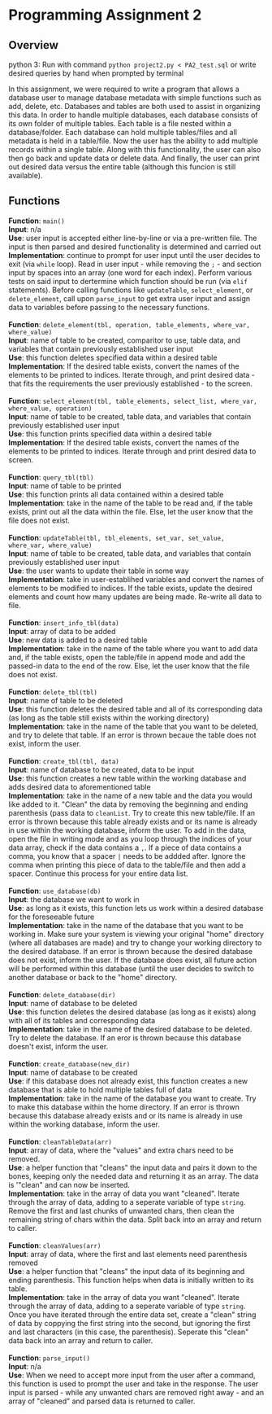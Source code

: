 # Programming Assignment 2

## Overview
python 3: Run with command `python project2.py < PA2_test.sql` or write desired queries by hand when prompted by terminal

In this assignment, we were required to write a program that allows a database user to manage database metadata with simple functions such as add, delete, etc. Databases and tables are both used to assist in organizing this data. In order to handle multiple databases, each database consists of its own folder of multiple tables. Each table is a file nested within a database/folder. Each database can hold multiple tables/files and all metadata is held in a table/file. Now the user has the ability to add multiple records within a single table. Along with this functionality, the user can also then go back and update data or delete data. And finally, the user can print out desired data versus the entire table (although this funcion is still available).



## Functions
**Function**: `main()`<br />
**Input**: n/a<br />
**Use**: user input is accepted either line-by-line or via a pre-written file. The input is then parsed and desired functionality is determined and carried out<br />
**Implementation**: continue to prompt for user input until the user decides to exit (via `while` loop). Read in user input - while removing the `;` - and section input by spaces into an array (one word for each index). Perform various tests on said input to dertermine which function should be run (via `elif` statements). Before calling functions like `updateTable`, `select_element`, or `delete_element`, call upon `parse_input` to get extra user input and assign data to variables before passing to the necessary functions.
<br />
<br />
**Function**: `delete_element(tbl, operation, table_elements, where_var, where_value)`<br />
**Input**: name of table to be created, comparitor to use, table data, and variables that contain previously established user input<br />
**Use**: this function deletes specified data within a desired table<br />
**Implementation**: If the desired table exists, convert the names of the elements to be printed to indices. Iterate through, and print desired data - that fits the requirements the user previously established - to the screen.
<br />
<br />
**Function**: `select_element(tbl, table_elements, select_list, where_var, where_value, operation)`<br />
**Input**: name of table to be created, table data, and variables that contain previously established user input<br />
**Use**: this function prints specified data within a desired table<br />
**Implementation**: If the desired table exists, convert the names of the elements to be printed to indices. Iterate through and print desired data to screen.
<br />
<br />
**Function**: `query_tbl(tbl)`<br />
**Input**: name of table to be printed<br />
**Use**: this function prints all data contained within a desired table<br />
**Implementation**: take in the name of the table to be read and, if the table exists, print out all the data within the file. Else, let the user know that the file does not exist.
<br />
<br />
**Function**: `updateTable(tbl, tbl_elements, set_var, set_value, where_var, where_value)`<br />
**Input**: name of table to be created, table data, and variables that contain previously established user input<br />
**Use**: the user wants to update their table in some way<br />
**Implementation**: take in user-establihed variables and convert the names of elements to be modified to indices. If the table exists, update the desired elements and count how many updates are being made. Re-write all data to file.
<br />
<br />
**Function**: `insert_info_tbl(data)`<br />
**Input**: array of data to be added<br />
**Use**: new data is added to a desired table<br />
**Implementation**: take in the name of the table where you want to add data and, if the table exists, open the table/file in append mode and add the passed-in data to the end of the row. Else, let the user know that the file does not exist.
<br />
<br />
**Function**: `delete_tbl(tbl)`<br />
**Input**: name of table to be deleted<br />
**Use**: this function deletes the desired table and all of its corresponding data (as long as the table still exists within the working directory)<br />
**Implementation**: take in the name of the table that you want to be deleted, and try to delete that table. If an error is thrown becaue the table does not exist, inform the user.
<br />
<br />
**Function**: `create_tbl(tbl, data)`<br />
**Input**: name of database to be created, data to be input<br />
**Use**: this function creates a new table within the working database and adds desired data to aforementioned table<br />
**Implementation**: take in the name of a new table and the data you would like added to it. "Clean" the data by removing the beginning and ending parenthesis (pass data to `cleanList`. Try to create this new table/file. If an error is thrown because this table already exists and or its name is already in use within the working database, inform the user. To add in the data, open the file in writing mode and as you loop through the indices of your data array, check if the data contains a `,`. If a piece of data contains a comma, you know that a spacer `|` needs to be addded after. Ignore the comma when printing this piece of data to the table/file and then add a spacer. Continue this process for your entire data list.
<br />
<br />
**Function**: `use_database(db)`<br />
**Input**: the database we want to work in<br />
**Use**: as long as it exists, this function lets us work within a desired database for the foreseeable future<br />
**Implementation**: take in the name of the database that you want to be working in. Make sure your system is viewing your original "home" directory (where all databases are made) and try to change your working directory to the desired database. If an error is thrown because the desired database does not exist, inform the user. If the database does exist, all future action will be performed within this database (until the user decides to switch to another database or back to the "home" directory.
<br /> 
<br />
**Function**: `delete_database(dir)`<br />
**Input**: name of database to be deleted<br />
**Use**: this function deletes the desired database (as long as it exists) along with all of its tables and corresponding data<br />
**Implementation**: take in the name of the desired database to be deleted. Try to delete the database. If an eror is thrown because this database doesn't exist, inform the user.
<br />
<br />
**Function**: `create_database(new_dir)`<br />
**Input**: name of database to be created<br />
**Use**: if this database does not already exist, this function creates a new database that is able to hold multiple tables full of data<br />
**Implementation**: take in the name of the database you want to create. Try to make this database within the home directory. If an error is thrown because this database  already exists and or its name is already in use within the working database, inform the user.
<br />
<br />
**Function**: `cleanTableData(arr)`<br />
**Input**: array of data, where the "values" and extra chars need to be removed.<br />
**Use**: a helper function that "cleans" the input data and pairs it down to the bones, keeping only the needed data and returning it as an array. The data is '"clean" and can now be inserted.<br />
**Implementation**: take in the array of data you want "cleaned". Iterate through the array of data, adding to a seperate variable of type `string`. Remove the first and last chunks of unwanted chars, then clean the remaining string of chars within the data. Split back into an array and return to caller.
<br />
<br />
**Function**: `cleanValues(arr)`<br />
**Input**: array of data, where the first and last elements need parenthesis removed<br />
**Use**: a helper function that "cleans" the input data of its beginning and ending parenthesis. This function helps when data is initially written to its table.<br />
**Implementation**: take in the array of data you want "cleaned". Iterate through the array of data, adding to a seperate variable of type `string`. Once you have iterated through the entire data set, create a "clean" string of data by coppying the first string into the second, but ignoring the first and last characters (in this case, the parenthesis). Seperate this "clean" data back into an array and return to caller.
<br />
<br />
**Function**: `parse_input()`<br />
**Input**: n/a<br />
**Use**: When we need to accept more input from the user after a command, this function is used to prompt the user and take in the response. The user input is parsed - while any unwanted chars are removed right away - and an array of "cleaned" and parsed data is returned to caller.
